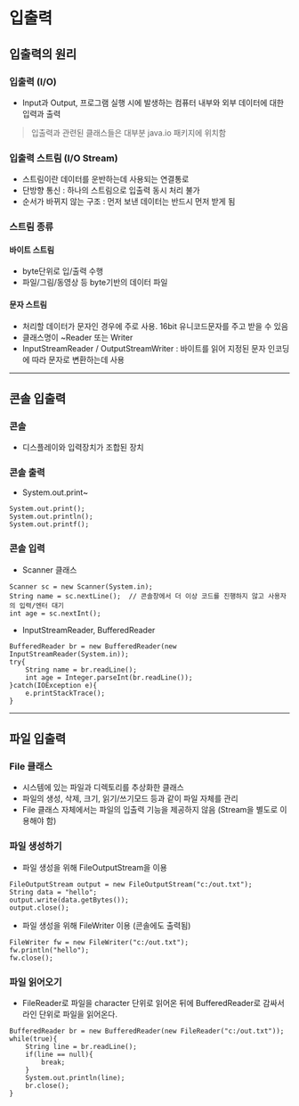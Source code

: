 # 입출력

## 입출력의 원리

### 입출력 (I/O)
- Input과 Output, 프로그램 실행 시에 발생하는 컴퓨터 내부와 외부 데이터에 대한 입력과 출력
> 입출력과 관련된 클래스들은 대부분 java.io 패키지에 위치함

### 입출력 스트림 (I/O Stream)
- 스트림이란 데이터를 운반하는데 사용되는 연결통로
- 단방향 통신 : 하나의 스트림으로 입출력 동시 처리 불가
- 순서가 바뀌지 않는 구조 : 먼저 보낸 데이터는 반드시 먼저 받게 됨

### 스트림 종류

#### 바이트 스트림
- byte단위로 입/출력 수행
- 파일/그림/동영상 등 byte기반의 데이터 파일

#### 문자 스트림
- 처리할 데이터가 문자인 경우에 주로 사용. 16bit 유니코드문자를 주고 받을 수 있음
- 클래스명이 ~Reader 또는 Writer
- InputStreamReader / OutputStreamWriter : 바이트를 읽어 지정된 문자 인코딩에 따라 문자로 변환하는데 사용

---

## 콘솔 입출력

### 콘솔
- 디스플레이와 입력장치가 조합된 장치

### 콘솔 출력
- System.out.print~
~~~
System.out.print();
System.out.println();
System.out.printf();
~~~

### 콘솔 입력
- Scanner 클래스
~~~
Scanner sc = new Scanner(System.in);
String name = sc.nextLine();  // 콘솔창에서 더 이상 코드를 진행하지 않고 사용자의 입력/엔터 대기
int age = sc.nextInt();
~~~

- InputStreamReader, BufferedReader
~~~
BufferedReader br = new BufferedReader(new InputStreamReader(System.in));
try{
	String name = br.readLine();
	int age = Integer.parseInt(br.readLine());
}catch(IOException e){
	e.printStackTrace();
}
~~~


---

## 파일 입출력

### File 클래스
- 시스템에 있는 파일과 디렉토리를 추상화한 클래스
- 파일의 생성, 삭제, 크기, 읽기/쓰기모드 등과 같이 파일 자체를 관리
- File 클래스 자체에서는 파일의 입출력 기능을 제공하지 않음 (Stream을 별도로 이용해야 함)

### 파일 생성하기
- 파일 생성을 위해 FileOutputStream을 이용
~~~
FileOutputStream output = new FileOutputStream("c:/out.txt");
String data = "hello";
output.write(data.getBytes());
output.close();
~~~

- 파일 생성을 위해 FileWriter 이용 (콘솔에도 출력됨)
~~~
FileWriter fw = new FileWriter("c:/out.txt");
fw.println("hello");
fw.close();
~~~


### 파일 읽어오기
- FileReader로 파일을 character 단위로 읽어온 뒤에 BufferedReader로 감싸서 라인 단위로 파일을 읽어온다.
~~~
BufferedReader br = new BufferedReader(new FileReader("c:/out.txt"));
while(true){
	String line = br.readLine();
	if(line == null){
		break;
	}
	System.out.println(line);
	br.close();
}
~~~